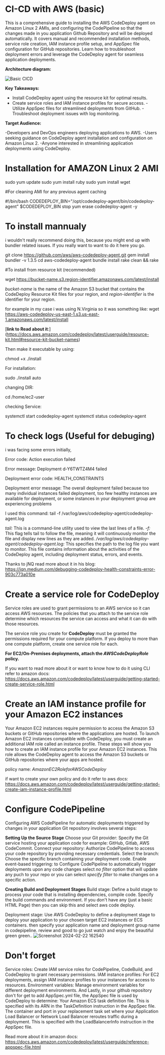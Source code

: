 # CI-CD with AWS (basic)
This is a comprehensive guide to installing the AWS CodeDeploy agent on Amazon Linux 2 AMIs, and configuring the CodePipeline so that the changes made in you application Github Repository and will be deployed automatically. It covers manual and recommended installation methods, service role creation, IAM instance profile setup, and AppSpec file configuration for GitHub repositories. Learn how to troubleshoot deployment errors and leverage the CodeDeploy agent for seamless application deployments.

**Architecture diagram:**

![Basic CICD ](https://github.com/SomeshRao007/CI-CD-AWS-Basic/assets/111784343/492183d2-b4d0-4a16-a648-24a8fc916e5d)


**Key Takeaways:**

- Install CodeDeploy agent using the resource kit for optimal results.
- Create service roles and IAM instance profiles for secure access.
-Utilize AppSpec files for streamlined deployments from GitHub.
-Troubleshoot deployment issues with log monitoring.

**Target Audience:**

-Developers and DevOps engineers deploying applications to AWS.
-Users seeking guidance on CodeDeploy agent installation and configuration on Amazon Linux 2.
-Anyone interested in streamlining application deployments using CodeDeploy.

# Installation for AMAZON Linux 2 AMI

sudo yum update
sudo yum install ruby
sudo yum install wget

#For cleaning AMI for any previous agent caching

#!/bin/bash
CODEDEPLOY_BIN="/opt/codedeploy-agent/bin/codedeploy-agent"
$CODEDEPLOY_BIN stop
yum erase codedeploy-agent -y

# To install mannualy 
i wouldn't really recommend doing this, because you might end up with bundler related issues. If you really want to want to do it here you go. 

git clone https://github.com/aws/aws-codedeploy-agent.git
gem install bundler -v 1.3.5
cd aws-codedeploy-agent
bundle install
rake clean && rake

#To install from resource kit (recommended)

wget https://bucket-name.s3.region-identifier.amazonaws.com/latest/install

_bucket-name_ is the name of the Amazon S3 bucket that contains the CodeDeploy Resource Kit files for your region, and _region-identifier_ is the identifier for your region. 

for example in my case i was using N.Virginia so it was something like: wget https://aws-codedeploy-us-east-1.s3.us-east-1.amazonaws.com/latest/install

[**link to Read about it**:] (https://docs.aws.amazon.com/codedeploy/latest/userguide/resource-kit.html#resource-kit-bucket-names)

Then make it executable by using:

chmod +x ./install

For installation: 

sudo ./install auto

changing DIR: 

cd /home/ec2-user

checking Service: 

systemctl start codedeploy-agent
systemctl status codedeploy-agent


# To check logs (Useful for debuging)

i was facing some errors initially,

Error code:
Action execution failed

Error message:
Deployment d-Y6TWTZ4M4 failed

Deployment error code:
HEALTH_CONSTRAINTS

Deployment error message:
The overall deployment failed because too many individual instances failed deployment, too few healthy instances are available for deployment, or some instances in your deployment group are experiencing problems

I used this command:
tail -f /var/log/aws/codedeploy-agent/codedeploy-agent.log

_tail:_ This is a command-line utility used to view the last lines of a file.
_-f:_ This flag tells tail to follow the file, meaning it will continuously monitor the file and display new lines as they are added.
_/var/log/aws/codedeploy-agent/codedeploy-agent.log:_ This specifies the path to the log file you want to monitor. This file contains information about the activities of the CodeDeploy agent, including deployment status, errors, and events.

Thanks to jNQ read more about it in his blog: https://jqn.medium.com/debugging-codedeploy-health-constraints-error-903c773a010e


# Create a service role for CodeDeploy

Service roles are used to grant permissions to an AWS service so it can access AWS resources. The policies that you attach to the service role determine which resources the service can access and what it can do with those resources. 

The service role you create for **CodeDeploy** must be granted the permissions required for your compute platform. If you deploy to more than one compute platform, create one service role for each. 

**For EC2/On-Premises deployments, attach the _AWSCodeDeployRole_ policy.**

If you want to read more about it or want to know how to do it using CLI refer to amazon docs: https://docs.aws.amazon.com/codedeploy/latest/userguide/getting-started-create-service-role.html

# Create an IAM instance profile for your Amazon EC2 instances

Your Amazon EC2 instances require permission to access the Amazon S3 buckets or GitHub repositories where the applications are hosted. To launch Amazon EC2 instances compatible with CodeDeploy, you must create an additional IAM role called an instance profile. These steps will show you how to create an IAM instance profile for your Amazon EC2 instances. This role allows the CodeDeploy agent to access the Amazon S3 buckets or GitHub repositories where your apps are hosted. 

policy name: _AmazonEC2RoleforAWSCodeDeploy_

if want to create your own policy and do it refer to aws docs: https://docs.aws.amazon.com/codedeploy/latest/userguide/getting-started-create-iam-instance-profile.html

# Configure CodePipeline

Configuring AWS CodePipeline for automatic deployments triggered by changes in your application Git repository involves several steps:

**Setting Up the Source Stage**
Choose your Git provider: Specify the Git service hosting your application code for example: GitHub, Gitlab, AWS CodeCommit.
Connect your repository: Authorize CodePipeline to access your code repository by providing necessary credentials.
Select the branch: Choose the specific branch containing your deployment code.
Enable event-based triggering: to Configure CodePipeline to automatically trigger deployments upon any code changes select _no filter_ option that will update any puch to your repo or you can select _specify filter_ to make changes on a specific action.

**Creating Build and Deployment Stages**
Build stage:
Define a build stage to process your code that is installing dependencies, compile code. Specify the build commands and environment. 
If you don't have any (just a basic HTML Page) then you can skip this and select aws code deploy.

Deployment stage:
Use AWS CodeDeploy to define a deployment stage to deploy your application to your chosen target EC2 instances or ECS containers.
then specify your application name and deployment group name in codepipeline.
review and good to go just watch and enjoy the beautiful green green..
![Screenshot 2024-02-22 162540](https://github.com/SomeshRao007/CI-CD-AWS-Basic/assets/111784343/97e75c20-ba86-4646-b929-6009033cb398)



# Don't forget 
Service roles: Create IAM service roles for CodePipeline, CodeBuild, and CodeDeploy to grant necessary permissions.
IAM instance profiles: For EC2 deployments, assign IAM instance profiles to your instances for access to resources.
Environment variables: Manage environment variables for different deployment environments.
And Lastly, in your github repository don't for get to add AppSpec.yml file, the AppSpec file is used by CodeDeploy to determine:
Your Amazon ECS task definition file. This is specified with its ARN in the TaskDefinition instruction in the AppSpec file.
The container and port in your replacement task set where your Application Load Balancer or Network Load Balancer reroutes traffic during a deployment. This is specified with the LoadBalancerInfo instruction in the AppSpec file.

Read more about it in amazon docs: https://docs.aws.amazon.com/codedeploy/latest/userguide/reference-appspec-file.html



